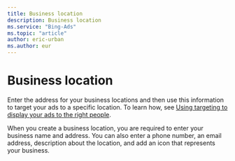 ```yaml
---
title: Business location
description: Business location
ms.service: "Bing-Ads"
ms.topic: "article"
author: eric-urban
ms.author: eur
---
```


# Business location

Enter the  address for your business locations and then use this information to target your ads to a specific location. To learn how, see [Using targeting to display your ads to the right people](../hlp_BA_CONC_Targeting.md).

When you create a business location, you are required to enter your business name and address.  You can also enter a phone number, an email address, description about the location, and add an icon that represents your business.


